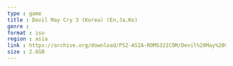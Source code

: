 ```yaml
---
type : game
title : Devil May Cry 3 (Korea) (En,Ja,Ko)
genre : 
format : iso
region : asia
link : https://archive.org/download/PS2-ASIA-ROMS321COM/Devil%20May%20Cry%203%20%28Korea%29%20%28En%2CJa%2CKo%29.7z
size : 2.6GB
---
```

